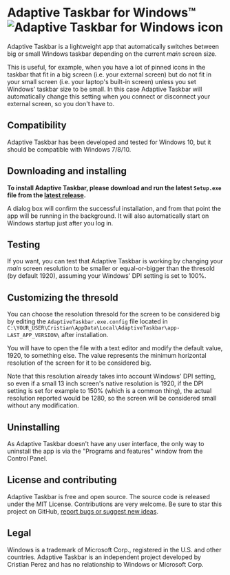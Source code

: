 # Adaptive Taskbar for Windows™ ![Adaptive Taskbar for Windows icon](https://raw.githubusercontent.com/cprcrack/AdaptiveTaskbar/master/icon64.ico)

Adaptive Taskbar is a lightweight app that automatically switches between big or small Windows taskbar depending on the current *main* screen size.

This is useful, for example, when you have a lot of pinned icons in the taskbar that fit in a big screen (i.e. your external screen) but do not fit in your small screen (i.e. your laptop's built-in screen) unless you set Windows' taskbar size to be small. In this case Adaptive Taskbar will automatically change this setting when you connect or disconnect your external screen, so you don't have to.

## Compatibility

Adaptive Taskbar has been developed and tested for Windows 10, but it should be compatible with Windows 7/8/10.

## Downloading and installing

**To install Adaptive Taskbar, please download and run the latest `Setup.exe` file from the [latest release](https://github.com/cprcrack/AdaptiveTaskbar/releases/latest).**

A dialog box will confirm the successful installation, and from that point the app will be running in the background. It will also automatically start on Windows startup just after you log in.

## Testing

If you want, you can test that Adaptive Taskbar is working by changing your *main* screen resolution to be smaller or equal-or-bigger than the thresold (by default 1920), assuming your Windows' DPI setting is set to 100%.

## Customizing the thresold

You can choose the resolution thresold for the screen to be considered big by editing the `AdaptiveTaskbar.exe.config` file located in `C:\YOUR_USER\Cristian\AppData\Local\AdaptiveTaskbar\app-LAST_APP_VERSION\` after installation.

You will have to open the file with a text editor and modify the default value, 1920, to something else. The value represents the minimum horizontal resolution of the screen for it to be considered big.

Note that this resolution already takes into account Windows' DPI setting, so even if a small 13 inch screen's native resolution is 1920, if the DPI setting is set for example to 150% (which is a common thing), the actual resolution reported would be 1280, so the screen will be considered small without any modification.

## Uninstalling

As Adaptive Taskbar doesn't have any user interface, the only way to uninstall the app is via the "Programs and features" window from the Control Panel.

## License and contributing

Adaptive Taskbar is free and open source. The source code is released under the MIT License. Contributions are very welcome. Be sure to star this project on GitHub, [report bugs or suggest new ideas](https://github.com/cprcrack/AdaptiveTaskbar/issues/new).

## Legal

Windows is a trademark of Microsoft Corp., registered in the U.S. and other countries. Adaptive Taskbar is an independent project developed by Cristian Perez and has no relationship to Windows or Microsoft Corp.
